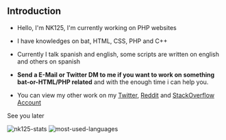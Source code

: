 ## Introduction

- Hello, I'm NK125, I'm currently working on PHP websites

- I have knowledges on bat, HTML, CSS, PHP and C++

- Currently I talk spanish and english, some scripts are written on english and others on spanish

- **Send a E-Mail or Twitter DM to me if you want to work on something bat-or-HTML/PHP related** and with the enough time i can help you.

- You can view my other work on my [Twitter](https://twitter.com/NeKes125), [Reddit](https://www.reddit.com/user/RealNk125) and [StackOverflow Account](https://stackoverflow.com/users/15180180/nk125)

See you later

![nk125-stats](https://github-readme-stats.vercel.app/api?username=Nk125&show_icons=true "Stats")
![most-used-languages](https://github-readme-stats.vercel.app/api/top-langs/?username=Nk125&layout=compact "Languages")
